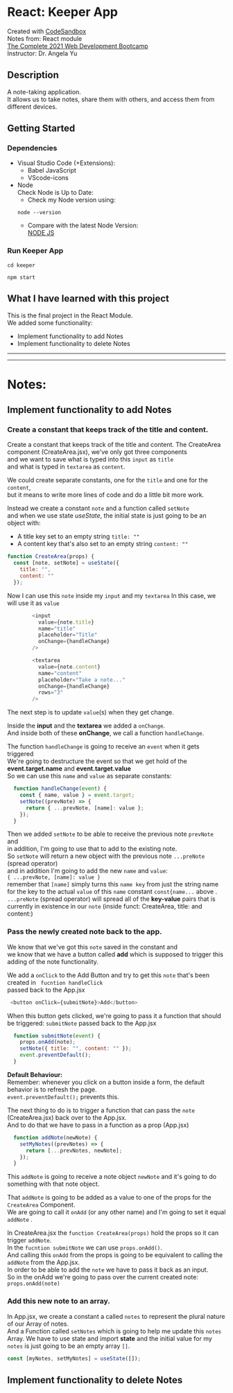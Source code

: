 # React: Keeper App

Created with [CodeSandbox](https://codesandbox.io/)  
Notes from: React module  
[The Complete 2021 Web Development Bootcamp](https://www.udemy.com/course/the-complete-web-development-bootcamp/)  
Instructor: Dr. Angela Yu 

## Description

A note-taking application.      
It allows us to take notes, share them with others, and access them from different devices. 

## Getting Started

### Dependencies

* Visual Studio Code (+Extensions):     
    * Babel JavaScript    
    * VScode-icons     
* Node        
Check Node is Up to Date:
    * Check my Node version using:    
    ```
    node --version
    ```
    * Compare with the latest Node Version:     
    [NODE JS](https://nodejs.org/en/)

### Run Keeper App 
```
cd keeper    
```
```
npm start
```
    
## What I have learned with this project

This is the final project in the React Module.     
We added some functionality:    
* Implement functionality to add Notes      
* Implement functionality to delete Notes      

---
---
# Notes:

## Implement functionality to add Notes

### Create a constant that keeps track of the title and content.

Create a constant that keeps track of the title and content.
The CreateArea component (CreateArea.jsx), we've only got three components       
and we want to save what is typed into this `input` as `title`     
and what is typed in `textarea` as `content`.

We could create separate constants, one for the `title` and one for the `content`,   
but it means to write more lines of code and do a little bit more work.

Instead we create a constant `note` and a function called `setNote`      
and when we use state *useState*, the initial state is just going to be an object with:          
* A title key set to an empty string `title: ""`      
* A content key that's also set to an empty string `content: ""`     

```javascript
function CreateArea(props) {
  const [note, setNote] = useState({
    title: "",
    content: ""
  });
```
Now I can use this `note` inside my `input` and my `textarea` 
In this case, we will use it as `value`
```javascript
        <input
          value={note.title}
          name="title"
          placeholder="Title"
          onChange={handleChange}
        />
```  
```javascript
        <textarea
          value={note.content}
          name="content"
          placeholder="Take a note..."
          onChange={handleChange}
          rows="3"
        />
```
The next step is to update `value`(s) when they get change.

Inside the **input** and the **textarea** we added a `onChange`.      
And inside both of these **onChange**, we call a function `handleChange`. 

The function `handleChange` is going to receive an `event` when it gets triggered       
We're going to destructure the event so that we get hold of the **event.target.name** and **event.target.value**           
So we can use this `name` and `value` as separate constants:
```javascript
  function handleChange(event) {
    const { name, value } = event.target;
    setNote((prevNote) => {
      return { ...prevNote, [name]: value };
    });
  }
```
Then we added `setNote` to be able to receive the previous note `prevNote` and      
in addition, I'm going to use that to add to the existing note.      
So `setNote` will return a new object with the previous note `...preNote` (spread operator)     
and in addition I'm going to add the new `name` and `value`:            
`{ ...prevNote, [name]: value }`      
remember that `[name]` simply 
turns this `name key` from just the string name 
for the key to the actual `value` of this `name` constant `const{name...` above .
`...preNote` (spread operator) will spread all of the **key-value** pairs that is       
currently in existence in our `note` (inside funct: CreateArea, title: and content:)       

### Pass the newly created note back to the app.

We know that we've got this `note` saved in the constant and      
we know that we have a button called **add** which is supposed to trigger this adding of the note functionality.

We add a `onClick` to the Add Button and try to get this `note` that's been created in ` fucntion handleClick`       
passed back to the App.jsx
```javascript
 <button onClick={submitNote}>Add</button>
```
When this button gets clicked, we're going to pass it a function that should be triggered: `submitNote`
passed back to the App.jsx
```javascript
  function submitNote(event) {
    props.onAdd(note);
    setNote({ title: "", content: "" });
    event.preventDefault();
  }
```
**Default Behaviour:**     
Remember: whenever you click on a button inside a form, the default behavior is to refresh the page.          
`event.preventDefault();` prevents this.     

The next thing to do is to trigger a function that can pass the `note` (CreateArea.jsx) back over to the App.jsx.      
And to do that we have to pass in a function as a prop (App.jsx)
```javascript
  function addNote(newNote) {
    setMyNotes((prevNotes) => {
      return [...prevNotes, newNote];
    });
  }
```
This `addNote` is going to receive a note object `newNote` and it's going to do something with that note object.    

That `addNote` is going to be added as a value to one of the props for the `CreateArea` Component.    
We are going to call it `onAdd` (or any other name) and I'm going to set it equal `addNote` .     

In CreateArea.jsx the `function CreateArea(props)` hold the props so it can trigger `addNote`.     
In the `fucntion submitNote` we can use `props.onAdd()`.     
And calling this `onAdd` from the props is going to be equivalent to calling the `addNote` from the App.jsx.        
In order to be able to add the `note` we have to pass it back as an input.       
So in the onAdd we're going to pass over the current created note:  `props.onAdd(note)`

### Add this new note to an array.

In App.jsx, we create a constant a called `notes` to represent the plural nature of our Array of notes.       
And a Function called `setNotes` which is going to help me update this `notes` Array.
We have to use state and import **state** and the initial value for my `notes` is just going to be an empty array `[]`.
```javascript
const [myNotes, setMyNotes] = useState([]);
```


## Implement functionality to delete Notes    

